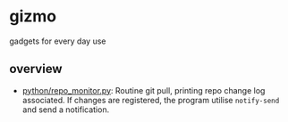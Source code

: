 # gizmo

gadgets for every day use

## overview

* [python/repo_monitor.py](https://github.com/serinko/gizmo/blob/master/python/repo_monitor.py): Routine git pull, printing repo change log associated. If changes are registered, the program utilise `notify-send` and send a notification. 
